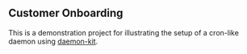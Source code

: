 ## Customer Onboarding

This is a demonstration project for illustrating the setup of a cron-like daemon using [daemon-kit](https://github.com/kennethkalmer/daemon-kit).

